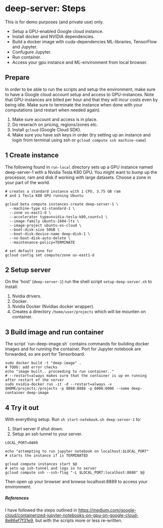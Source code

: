 # deep-server: Steps



This is for demo purposes (and private use) only.

* Setup a GPU-enabled Google cloud instance.
* Install docker and NVIDIA dependencies.
* Build a docker image with cuda-dependencies ML-libraries, TensorFlow and Jupyter.
* Confugure Jupyter.
* Run container. 
* Access your gpu instance and ML-environment from local browser.

## Prepare

In order to be able to run the scripts and setup the environment, make sure to have a Google cloud account setup and access to GPU-instances. Note that GPU-instances are billed per hour and that they will incur costs even by being idle. Make sure to terminate the instance when done with your computations (and restart when needed again).

1. Make sure account and access is in place.
2. Do reserach on pricing, regions/zones etc.
3. Install `gcloud` (Google Cloud SDK).
4. Make sure you have ssh keys in order (try setting up an instance and login from terminal using ssh or `gcloud compute ssh machine-name`)

## 1 Create instance

The following found in `run-local` directory sets up a GPU instance named deep-server-1 with a Nvidia Tesla K80 GPU. You might want to bump up the processor, ram and disk if working with large datasets. Choose a zone in your part of the world.

```
# creates a standard instance with 1 CPU, 3.75 GB ram
# and 1 Tesla K80 GPU running Ubuntu

gcloud beta compute instances create deep-server-1 \
  --machine-type n1-standard-1 \
  --zone us-east1-d \
  --accelerator type=nvidia-tesla-k80,count=1 \
  --image-family ubuntu-1604-lts \
  --image-project ubuntu-os-cloud \
  --boot-disk-size 50GB \
  --boot-disk-device-name deep-disk-1 \
  --no-boot-disk-auto-delete \
  --maintenance-policy=TERMINATE  
 
# set default zone for  
gcloud config set compute/zone us-east1-d

```

## 2 Setup server

On the 'host' (`deep-server-1`) run the shell script `setup-deep-server.sh` to install:

1. Nvidia drivers.
2. Docker.
3. Nvidia Docker (Nvidias docker wrapper).
4. Creates a directory `/home/user/projects` which will be mounten on container.


## 3 Build image and run container

The script ´run-deep-image.sh´ contains commands for building docker images and for running the container. Port for Jupyter notebook are forwarded, so are port for Tensorboard. 

```
sudo docker build -t "deep-image" .
# TODO: add error checks
echo "image built.. proceeding to run container.."
# --restart=always makes sure that the container is up en running after restart of the server
sudo nvidia-docker run -it -d --restart=always -v $HOME/projects:/projects -p 8888:8888 -p 6006:6006 --name deep-container deep-image
```

## 4 Try it out

With everything setup. Run `sh start-notebook.sh deep-server-1` to:

1. Start server if shut down.
2. Setup an ssh tunnel to your server.

```
LOCAL_PORT=8889

echo "attempting to run jupyter notebook on localhost:$LOCAL_PORT"
# starts the instance if is TERMINATED 

gcloud compute instances start $@
# sets up ssh-tunnel and logs in to server
gcloud compute ssh --ssh-flag "-L $LOCAL_PORT:localhost:8888" $@ 
```
Then open up your browser and browse localhost:8889 to access your environment.


##### References

I have followed the steps outlined in https://medium.com/google-cloud/containerized-jupyter-notebooks-on-gpu-on-google-cloud-8e86ef7f31e9, but with the scripts more or less re-written. 






